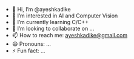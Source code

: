 - 👋 Hi, I’m @ayeshkadike
- 👀 I’m interested in AI and Computer Vision
- 🌱 I’m currently learning C/C++
- 💞️ I’m looking to collaborate on ...
- 📫 How to reach me: ayeshkadike@gmail.com
- 😄 Pronouns: ...
- ⚡ Fun fact: ...

<!---
ayeshkadike/ayeshkadike is a ✨ special ✨ repository because its `README.md` (this file) appears on your GitHub profile.
You can click the Preview link to take a look at your changes.
--->
